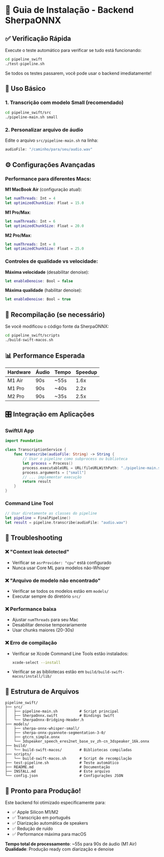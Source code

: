 # 🚀 Guia de Instalação - Backend SherpaONNX

## ✅ **Verificação Rápida**

Execute o teste automático para verificar se tudo está funcionando:

```bash
cd pipeline_swift
./test-pipeline.sh
```

Se todos os testes passarem, você pode usar o backend imediatamente!

## 🎯 **Uso Básico**

### **1. Transcrição com modelo Small (recomendado)**
```bash
cd pipeline_swift/src
./pipeline-main.sh small
```

### **2. Personalizar arquivo de áudio**
Edite o arquivo `src/pipeline-main.sh` na linha:
```swift
audioFile: "/caminho/para/seu/audio.wav"
```

## ⚙️ **Configurações Avançadas**

### **Performance para diferentes Macs:**

**M1 MacBook Air** (configuração atual):
```swift
let numThreads: Int = 4
let optimizedChunkSize: Float = 15.0
```

**M1 Pro/Max**:
```swift
let numThreads: Int = 6
let optimizedChunkSize: Float = 20.0
```

**M2 Pro/Max**:
```swift
let numThreads: Int = 8
let optimizedChunkSize: Float = 25.0
```

### **Controles de qualidade vs velocidade:**

**Máxima velocidade** (desabilitar denoise):
```swift
let enableDenoise: Bool = false
```

**Máxima qualidade** (habilitar denoise):
```swift
let enableDenoise: Bool = true
```

## 🔧 **Recompilação (se necessário)**

Se você modificou o código fonte da SherpaONNX:

```bash
cd pipeline_swift/scripts
./build-swift-macos.sh
```

## 📊 **Performance Esperada**

| Hardware | Áudio | Tempo | Speedup |
|----------|-------|-------|---------|
| M1 Air | 90s | ~55s | 1.6x |
| M1 Pro | 90s | ~40s | 2.2x |
| M2 Pro | 90s | ~35s | 2.5x |

## 🎛️ **Integração em Aplicações**

### **SwiftUI App**
```swift
import Foundation

class TranscriptionService {
    func transcribe(audioFile: String) -> String {
        // Usar o pipeline como subprocess ou biblioteca
        let process = Process()
        process.executableURL = URL(fileURLWithPath: "./pipeline-main.sh")
        process.arguments = ["small"]
        // ... implementar execução
        return result
    }
}
```

### **Command Line Tool**
```swift
// Usar diretamente as classes do pipeline
let pipeline = FinalPipeline()
let result = pipeline.transcribe(audioFile: "audio.wav")
```

## 🐛 **Troubleshooting**

### **❌ "Context leak detected"**
- Verificar se `asrProvider: "cpu"` está configurado
- Nunca usar Core ML para modelos não-Whisper

### **❌ "Arquivo de modelo não encontrado"**
- Verificar se todos os modelos estão em `models/`
- Executar sempre do diretório `src/`

### **❌ Performance baixa**
- Ajustar `numThreads` para seu Mac
- Desabilitar denoise temporariamente
- Usar chunks maiores (20-30s)

### **❌ Erro de compilação**
- Verificar se Xcode Command Line Tools estão instalados:
  ```bash
  xcode-select --install
  ```
- Verificar se as bibliotecas estão em `build/build-swift-macos/install/lib/`

## 📝 **Estrutura de Arquivos**

```
pipeline_swift/
├── src/
│   ├── pipeline-main.sh          # Script principal
│   ├── SherpaOnnx.swift          # Bindings Swift
│   └── SherpaOnnx-Bridging-Header.h
├── models/
│   ├── sherpa-onnx-whisper-small/
│   ├── sherpa-onnx-pyannote-segmentation-3-0/
│   ├── gtcrn_simple.onnx
│   └── 3dspeaker_speech_eres2net_base_sv_zh-cn_3dspeaker_16k.onnx
├── build/
│   └── build-swift-macos/        # Bibliotecas compiladas
├── scripts/
│   └── build-swift-macos.sh      # Script de recompilação
├── test-pipeline.sh              # Teste automático
├── README.md                     # Documentação
├── INSTALL.md                    # Este arquivo
└── config.json                   # Configurações JSON
```

## 🚀 **Pronto para Produção!**

Este backend foi otimizado especificamente para:
- ✅ Apple Silicon M1/M2
- ✅ Transcrição em português
- ✅ Diarização automática de speakers
- ✅ Redução de ruído
- ✅ Performance máxima para macOS

**Tempo total de processamento**: ~55s para 90s de áudio (M1 Air)
**Qualidade**: Produção ready com diarização e denoise 